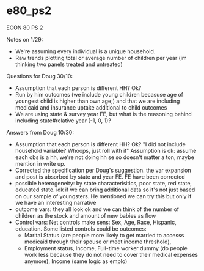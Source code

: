 # e80_ps2
ECON 80 PS 2

Notes on 1/29:
 - We're assuming every individual is a unique household.
 - Raw trends plotting total or average number of children per year (im thinking two panels treated and untreated)

Questions for Doug 30/10:
- Assumption that each person is different HH? Ok?
- Run by him  outcomes (we include young children becasuse age of youngest child is higher than own age;) and that we are including medicaid and insurance uptake additional to child outcomes
- We are using state & survey year FE, but what is the reasoning behind including state#relative year (-1, 0, 1)?


Answers from Doug 10/30:
- Assumption that each person is different HH? Ok? "I did not include household variable? Whoops, just roll with it" Assumption is ok: assume each obs is a hh, we're not doing hh se so doesn't matter a ton, maybe mention in write up.
- Corrected the specification per Doug's suggestion. the var expansion and post is absorbed by state and year FE. FE have been corrected
- possible heterogeneity: by state characterisitics, poor state, red state, educated state. idk if we can bring additional data so it's not just based on our sample of youngsters. He mentioned we can try this but only if we have an interesting narrative
- outcome vars: they all look ok and we can think of the number of children as the stock and amount of new babies as flow
- Control vars: Net controls make sens: Sex, Age, Race, Hispanic, education. Some listed controls could be outcomes:
    * Marital Status (are people more likely to get married to accesss medicaid through their spouse or meet income threshold),
    * Employment status, Income, Full-time worker dummy (do people work less because they do not need to cover their medical expenses anymore), Income (same logic as emplo)
